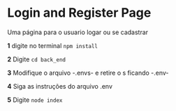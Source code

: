 # Login and Register Page
 Uma página para o usuario logar ou se cadastrar

**1** digite no terminal ``npm install``

**2** Digite ``cd back_end``

**3** Modifique o arquivo -.envs- e retire o s ficando -.env-

**4** Siga as instruções do arquivo .env

**5** Digite ``node index``




